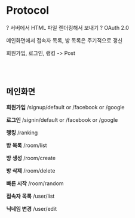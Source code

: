 # Protocol

? 서버에서 HTML 파일 렌더링해서 보내기
? OAuth 2.0

메인화면에서 접속자 목록, 방 목록은 주기적으로 갱신

회원가입, 로그인, 랭킹 -> Post



<br><br>
## 메인화면
**회원가입**
/signup/default or /facebook or /google

**로그인**
/signin/default or /facebook or /google

**랭킹**
/ranking

**방 목록**
/room/list

**방 생성**
/room/create

**방 삭제**
/room/delete

**빠른 시작**
/room/random

**접속자 목록**
/user/list

**닉네임 변경**
/user/edit


